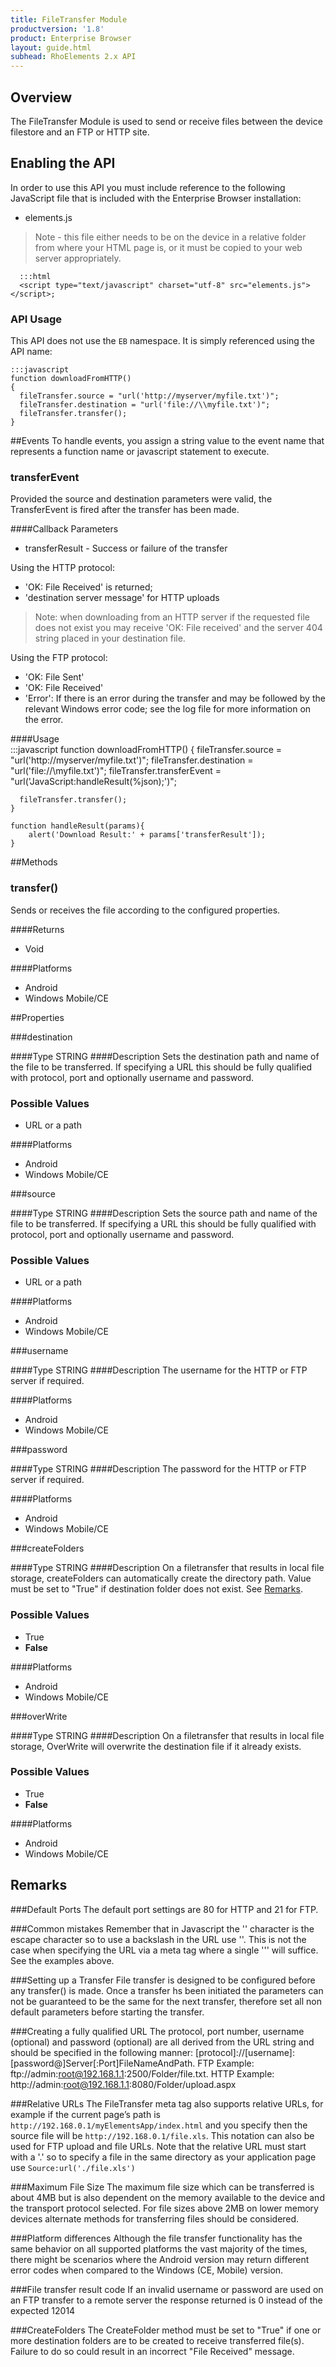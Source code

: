 ```yaml
---
title: FileTransfer Module
productversion: '1.8'
product: Enterprise Browser
layout: guide.html
subhead: RhoElements 2.x API
---
```

## Overview
The FileTransfer Module is used to send or receive files between the device filestore and an FTP or HTTP site.

## Enabling the API
In order to use this API you must include reference to the following JavaScript file that is included with the Enterprise Browser installation:

* elements.js 

> Note - this file either needs to be on the device in a relative folder from where your HTML page is, or it must be copied to your web server appropriately.

      :::html
      <script type="text/javascript" charset="utf-8" src="elements.js"></script>;
    
    
### API Usage
This API does not use the `EB` namespace. It is simply referenced using the API name:

	:::javascript
	function downloadFromHTTP()
   	{
      fileTransfer.source = "url('http://myserver/myfile.txt')";
      fileTransfer.destination = "url('file://\\myfile.txt')";
      fileTransfer.transfer();     
   	}

##Events
To handle events, you assign a string value to the event name that represents a function name or javascript statement to execute.

### transferEvent 
Provided the source and destination parameters were valid, the TransferEvent is fired after the transfer has been made. 

####Callback Parameters

* transferResult - Success or failure of the transfer

Using the HTTP protocol:

* 'OK: File Received' is returned; 
* 'destination server message' for HTTP uploads

> Note: when downloading from an HTTP server if the requested file does not exist you may receive 'OK: File received' and the server 404 string placed in your destination file.

Using the FTP protocol:

* 'OK: File Sent'
* 'OK: File Received'
* 'Error':  If there is an error during the transfer and may be followed by the relevant Windows error code; see the log file for more information on the error.
    
    
####Usage  
	:::javascript
	function downloadFromHTTP()
   	{
      fileTransfer.source = "url('http://myserver/myfile.txt')";
      fileTransfer.destination = "url('file://\\myfile.txt')";
      fileTransfer.transferEvent = "url('JavaScript:handleResult(%json);')";
  	
      fileTransfer.transfer();     
   	}
	
	function handleResult(params){
		alert('Download Result:' + params['transferResult']);
	}


##Methods

### transfer()
Sends or receives the file according to the configured properties.

####Returns
* Void

####Platforms

* Android
* Windows Mobile/CE

##Properties

###destination

####Type
<span class='text-info'>STRING</span> 
####Description
Sets the destination path and name of the file to be transferred. If specifying a URL this should be fully qualified with protocol, port and optionally username and password.

### Possible Values

* URL or a path

####Platforms

* Android
* Windows Mobile/CE

###source

####Type
<span class='text-info'>STRING</span> 
####Description
Sets the source path and name of the file to be transferred. If specifying a URL this should be fully qualified with protocol, port and optionally username and password.

### Possible Values

* URL or a path

####Platforms

* Android
* Windows Mobile/CE

###username

####Type
<span class='text-info'>STRING</span> 
####Description
The username for the HTTP or FTP server if required.

####Platforms

* Android
* Windows Mobile/CE

###password

####Type
<span class='text-info'>STRING</span> 
####Description
The password for the HTTP or FTP server if required.

####Platforms

* Android
* Windows Mobile/CE

###createFolders

####Type
<span class='text-info'>STRING</span> 
####Description
On a filetransfer that results in local file storage, createFolders can automatically create the directory path. Value must be set to "True" if destination folder does not exist. See [Remarks](#remarks).  

### Possible Values

* True
* **False**

####Platforms

* Android
* Windows Mobile/CE

###overWrite

####Type
<span class='text-info'>STRING</span> 
####Description
On a filetransfer that results in local file storage, OverWrite will overwrite the destination file if it already exists.

### Possible Values

* True
* **False**

####Platforms

* Android
* Windows Mobile/CE

## Remarks
###Default Ports
The default port settings are 80 for HTTP and 21 for FTP.

###Common mistakes
Remember that in Javascript the '\' character is the escape character so to use a backslash in the URL use '\'. This is not the case when specifying the URL via a meta tag where a single '\'' will suffice. See the examples above.

###Setting up a Transfer
File transfer is designed to be configured before any transfer() is made. Once a transfer hs been initiated the parameters can not be guaranteed to be the same for the next transfer, therefore set all non default parameters before starting the transfer.

###Creating a fully qualified URL
The protocol, port number, username (optional) and password (optional) are all derived from the URL string and should be specified in the following manner: [protocol]://[username]:[password@]Server[:Port]FileNameAndPath. FTP Example: ftp://admin:root@192.168.1.1:2500/Folder/file.txt. HTTP Example: http://admin:root@192.168.1.1:8080/Folder/upload.aspx

###Relative URLs
The FileTransfer meta tag also supports relative URLs, for example if the current page’s path is `http://192.168.0.1/myElementsApp/index.html` and you specify 
      <META HTTP-Equiv="FileTransfer" Content="Source:url('../file.xls')">
then the source file will be `http://192.168.0.1/file.xls`. This notation can also be used for FTP upload and file URLs. Note that the relative URL must start with a '.' so to specify a file in the same directory as your application page use `Source:url('./file.xls')`

###Maximum File Size
The maximum file size which can be transferred is about 4MB but is also dependent on the memory available to the device and the transport protocol selected. For file sizes above 2MB on lower memory devices alternate methods for transferring files should be considered.

###Platform differences
Although the file transfer functionality has the same behavior on all supported platforms the vast majority of the times, there might be scenarios where the Android version may return different error codes when compared to the Windows (CE, Mobile) version.

###File transfer result code 
If an invalid username or password are used on an FTP transfer to a remote server the response returned is 0 instead of the expected 12014

###CreateFolders 
The CreateFolder method must be set to "True" if one or more destination folders are to be created to receive transferred file(s). Failure to do so could result in an incorrect "File Received" message. 



